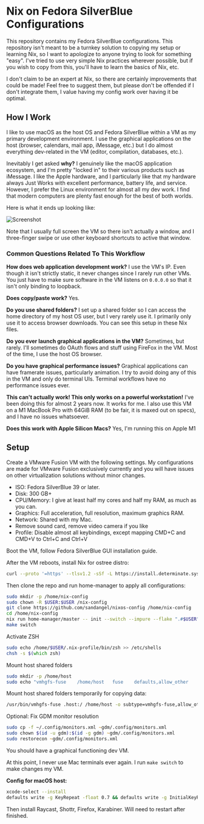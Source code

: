 # Nix on Fedora SilverBlue Configurations

This repository contains my Fedora SilverBlue configurations. This repository
isn't meant to be a turnkey solution to copying my setup or learning Nix,
so I want to apologize to anyone trying to look for something "easy". I've
tried to use very simple Nix practices wherever possible, but if you wish
to copy from this, you'll have to learn the basics of Nix, etc.

I don't claim to be an expert at Nix, so there are certainly
improvements that could be made! Feel free to suggest them, but please don't
be offended if I don't integrate them, I value having my config work over
having it be optimal.

## How I Work

I like to use macOS as the host OS and Fedora SilverBlue within a VM as my primary
development environment. I use the graphical applications on the host
(browser, calendars, mail app, iMessage, etc.) but I do almost everything
dev-related in the VM (editor, compilation, databases, etc.).

Inevitably I get asked **why?** I genuinely like the macOS application
ecosystem, and I'm pretty "locked in" to their various products such as
iMessage. I like the Apple hardware, and I particularly like that my hardware
always Just Works with excellent performance, battery life, and service.
However, I prefer the Linux environment for almost all my dev work. I find
that modern computers are plenty fast enough for the best of both worlds.

Here is what it ends up looking like:

![Screenshot](https://raw.githubusercontent.com/mitchellh/nixos-config/main/.github/images/screenshot.png)

Note that I usually full screen the VM so there isn't actually a window,
and I three-finger swipe or use other keyboard shortcuts to active that
window.

### Common Questions Related To This Workflow

**How does web application development work?** I use the VM's IP. Even
though it isn't strictly static, it never changes since I rarely run
other VMs. You just have to make sure software in the VM listens
on `0.0.0.0` so that it isn't only binding to loopback.

**Does copy/paste work?** Yes.

**Do you use shared folders?** I set up a shared folder so I can access
the home directory of my host OS user, but I very rarely use it. I primarily
only use it to access browser downloads. You can see this setup in these
Nix files.

**Do you ever launch graphical applications in the VM?** Sometimes, but rarely.
I'll sometimes do OAuth flows and stuff using FireFox in the VM. Most of the
time, I use the host OS browser.

**Do you have graphical performance issues?** Graphical applications can
have framerate issues, particularly animation. I try to avoid doing any of
this in the VM and only do terminal UIs. Terminal workflows have no performance
issues ever.

**This can't actually work! This only works on a powerful workstation!**
I've been doing this for almost  2 years now. It works for me.
I also use this VM on a M1 MacBook Pro with 64GiB RAM (to be fair, it is maxed out on specs),
and I have no issues whatsoever.

**Does this work with Apple Silicon Macs?** Yes, I'm running this on Apple M1

## Setup

Create a VMware Fusion VM with the following settings. My configurations
are made for VMware Fusion exclusively currently and you will have issues
on other virtualization solutions without minor changes.

  * ISO: Fedora SilverBlue 39 or later.
  * Disk: 300 GB+
  * CPU/Memory: I give at least half my cores and half my RAM, as much as you can.
  * Graphics: Full acceleration, full resolution, maximum graphics RAM.
  * Network: Shared with my Mac.
  * Remove sound card, remove video camera if you like
  * Profile: Disable almost all keybindings, except mapping CMD+C and CMD+V to Ctrl+C and Ctrl+V

Boot the VM, follow Fedora SilverBlue GUI installation guide.

After the VM reboots, install Nix for ostree distro:

```zsh
curl --proto '=https' --tlsv1.2 -sSf -L https://install.determinate.systems/nix | sh -s -- install ostree
```

Then clone the repo and run home-manager to apply all configurations:

```zsh
sudo mkdir -p /home/nix-config
sudo chown -R $USER:$USER /nix-config
git clone https://github.com/sandangel/nixos-config /home/nix-config
cd /home/nix-config
nix run home-manager/master -- init --switch --impure --flake ".#$USER"
make switch
```

Activate ZSH

```zsh
sudo echo /home/$USER/.nix-profile/bin/zsh >> /etc/shells
chsh -s $(which zsh)
```

Mount host shared folders

```zsh
sudo mkdir -p /home/host
sudo echo "vmhgfs-fuse    /home/host   fuse    defaults,allow_other    0    0" >> /etc/fstab
```

Mount host shared folders temporarily for copying data:

```zsh
/usr/bin/vmhgfs-fuse .host:/ /home/host -o subtype=vmhgfs-fuse,allow_other
```

Optional: Fix GDM monitor resolution

```zsh
sudo cp -f ~/.config/monitors.xml ~gdm/.config/monitors.xml
sudo chown $(id -u gdm):$(id -g gdm) ~gdm/.config/monitors.xml
sudo restorecon ~gdm/.config/monitors.xml
```

You should have a graphical functioning dev VM.

At this point, I never use Mac terminals ever again. I run `make switch` to make changes my VM.

**Config for macOS host:**

```sh
xcode-select --install
defaults write -g KeyRepeat -float 0.7 && defaults write -g InitialKeyRepeat -int 10
```

Then install Raycast, Shottr, Firefox, Karabiner. Will need to restart after finished.

